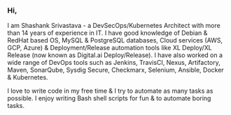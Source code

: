 ### Hi,

<!--
**shashank-ssriva/shashank-ssriva** is a ✨ _special_ ✨ repository because its `README.md` (this file) appears on your GitHub profile.

Here are some ideas to get you started:

- 🔭 I’m currently working on ...
- 🌱 I’m currently learning ...
- 👯 I’m looking to collaborate on ...
- 🤔 I’m looking for help with ...
- 💬 Ask me about ...
- 📫 How to reach me: ...
- 😄 Pronouns: ...
- ⚡ Fun fact: ...
-->
I am Shashank Srivastava - a DevSecOps/Kubernetes Architect with more than 14 years of experience in IT. I have good knowledge of Debian & RedHat based OS, MySQL & PostgreSQL databases, Cloud services (AWS, GCP, Azure) & Deployment/Release automation tools like XL Deploy/XL Release (now known as Digital.ai Deploy/Release). I have also worked on a wide range of DevOps tools such as Jenkins, TravisCI, Nexus, Artifactory, Maven, SonarQube, Sysdig Secure, Checkmarx, Selenium, Ansible, Docker & Kubernetes.

I love to write code in my free time & I try to automate as many tasks as possible. I enjoy writing Bash shell scripts for fun & to automate boring tasks.
